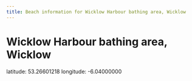 ```yaml
---
title: Beach information for Wicklow Harbour bathing area, Wicklow
---
```

# Wicklow Harbour bathing area, Wicklow 

<div class="location-info">latitude: 53.26601218 longitude: -6.04000000</div>
<div id="met-eireann-warnings"></div>
<div></div>